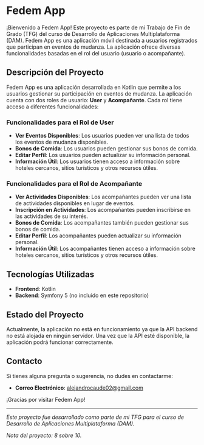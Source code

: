 # Fedem App

¡Bienvenido a Fedem App! Este proyecto es parte de mi Trabajo de Fin de Grado (TFG) del curso de Desarrollo de Aplicaciones Multiplataforma (DAM). Fedem App es una aplicación móvil destinada a usuarios registrados que participan en eventos de mudanza. La aplicación ofrece diversas funcionalidades basadas en el rol del usuario (usuario o acompañante).

## Descripción del Proyecto

Fedem App es una aplicación desarrollada en Kotlin que permite a los usuarios gestionar su participación en eventos de mudanza. La aplicación cuenta con dos roles de usuario: **User** y **Acompañante**. Cada rol tiene acceso a diferentes funcionalidades:

### Funcionalidades para el Rol de User

- **Ver Eventos Disponibles**: Los usuarios pueden ver una lista de todos los eventos de mudanza disponibles.
- **Bonos de Comida**: Los usuarios pueden gestionar sus bonos de comida.
- **Editar Perfil**: Los usuarios pueden actualizar su información personal.
- **Información Útil**: Los usuarios tienen acceso a información sobre hoteles cercanos, sitios turísticos y otros recursos útiles.

### Funcionalidades para el Rol de Acompañante

- **Ver Actividades Disponibles**: Los acompañantes pueden ver una lista de actividades disponibles en lugar de eventos.
- **Inscripción en Actividades**: Los acompañantes pueden inscribirse en las actividades de su interés.
- **Bonos de Comida**: Los acompañantes también pueden gestionar sus bonos de comida.
- **Editar Perfil**: Los acompañantes pueden actualizar su información personal.
- **Información Útil**: Los acompañantes tienen acceso a información sobre hoteles cercanos, sitios turísticos y otros recursos útiles.

## Tecnologías Utilizadas

- **Frontend**: Kotlin
- **Backend**: Symfony 5 (no incluido en este repositorio)

## Estado del Proyecto

Actualmente, la aplicación no está en funcionamiento ya que la API backend no está alojada en ningún servidor. Una vez que la API esté disponible, la aplicación podrá funcionar correctamente.

## Contacto

Si tienes alguna pregunta o sugerencia, no dudes en contactarme:

- **Correo Electrónico**: alejandrocaude02@gmail.com

¡Gracias por visitar Fedem App!

---

*Este proyecto fue desarrollado como parte de mi TFG para el curso de Desarrollo de Aplicaciones Multiplataforma (DAM).*

*Nota del proyecto: 8 sobre 10.*
